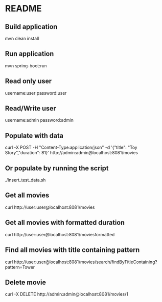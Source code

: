 README
============

## Build application
mvn clean install

## Run application
mvn spring-boot:run

## Read only user
username:user password:user

## Read/Write user
username:admin password:admin

## Populate with data
curl -X POST -H "Content-Type:application/json" -d '{"title": "Toy Story","duration": 81}' http://admin:admin@localhost:8081/movies

## Or populate by running the script
./insert_test_data.sh

## Get all movies 
curl http://user:user@localhost:8081/movies

## Get all movies with formatted duration
curl http://user:user@localhost:8081/moviesformatted

## Find all movies with title containing pattern
curl http://user:user@localhost:8081/movies/search/findByTitleContaining?pattern=Tower

## Delete movie
curl -X DELETE http://admin:admin@localhost:8081/movies/1
